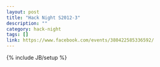 ```yaml
---
layout: post
title: "Hack Night S2012-3"
description: ""
category: hack-night
tags: []
link: https://www.facebook.com/events/380422585336592/
---
```

{% include JB/setup %}